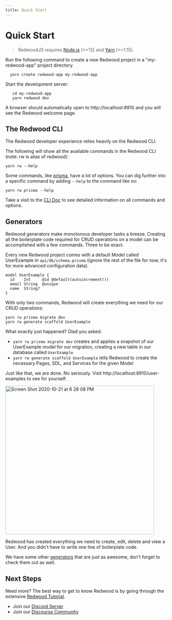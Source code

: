 ```yaml
---
title: Quick Start
---
```

# Quick Start

>RedwoodJS requires [Node.js](https://nodejs.org/en/) (>=12) and [Yarn](https://classic.yarnpkg.com/en/docs/install/) (>=1.15).

Run the following command to create a new Redwood project in a "my-redwood-app" project directory.
```
  yarn create redwood-app my-redwood-app
```
Start the development server:
```
   cd my-redwood-app
   yarn redwood dev
```
A browser should automatically open to http://localhost:8910 and you will see the Redwood welcome page.

## The Redwood CLI

The Redwood developer experience relies heavily on the Redwood CLI.

The following will show all the available commands in the Redwood CLI (note: rw is alias of redwood):
```
yarn rw --help
```

Some commands, like [prisma](https://redwoodjs.com/docs/cli-commands#db), have a lot of options. You can dig further into a specific command by adding `--help` to the command like so:
```
yarn rw prisma --help
```

Take a visit to the [CLI Doc](https://redwoodjs.com/docs/cli-commands.html) to see detailed information on all commands and options.

## Generators

Redwood generators make monotonous developer tasks a breeze. Creating all the boilerplate code required for CRUD operations on a model can be accomplished with a few commands. Three to be exact. 

Every new Redwood project comes with a default Model called UserExample in `api/db/schema.prisma` (ignore the rest of the file for now, it's for more advanced configuration data).

```
model UserExample {
  id    Int     @id @default(autoincrement())
  email String  @unique
  name  String?
}
```

With only two commands, Redwood will create everything we need for our CRUD operations:
```
yarn rw prisma migrate dev
yarn rw generate scaffold UserExample
```

What exactly just happened? Glad you asked.

- `yarn rw prisma migrate dev` creates and applies a snapshot of our UserExample model for our migration, creating a new table in our database called `UserExample`
- `yarn rw generate scaffold UserExample` tells Redwood to create the necessary Pages, SDL, and Services for the given Model 

Just like that, we are done. No seriously. Visit http://localhost:8910/user-examples to see for yourself. 

<img width="463" alt="Screen Shot 2020-10-21 at 6 28 08 PM" src="https://user-images.githubusercontent.com/2951/96807389-3eede900-13cb-11eb-828a-52210cd67e3e.png">

Redwood has created everything we need to create, edit, delete and view a User. And you didn't have to write one line of boilerplate code. 

We have some other [generators](https://redwoodjs.com/docs/cli-commands#generate-alias-g) that are just as awesome, don't forget to check them out as well.

## Next Steps

Need more? The best way to get to know Redwood is by going through the extensive [Redwood Tutorial](https://redwoodjs.com/tutorial/welcome-to-redwood).

- Join our [Discord Server](https://discord.gg/redwoodjs)
- Join our [Discourse Community](https://community.redwoodjs.com)
